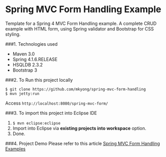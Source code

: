 Spring MVC Form Handling Example
===============================
Template for a Spring 4 MVC Form Handling example. A complete CRUD example with HTML form, using Spring validator and Bootstrap for CSS styling.

###1. Technologies used
* Maven 3.0
* Spring 4.1.6.RELEASE
* HSQLDB 2.3.2
* Bootstrap 3

###2. To Run this project locally
```shell
$ git clone https://github.com/mkyong/spring-mvc-form-handling
$ mvn jetty:run
```
Access ```http://localhost:8080/spring-mvc-form/```

###3. To import this project into Eclipse IDE
1. ```$ mvn eclipse:eclipse```
2. Import into Eclipse via **existing projects into workspace** option.
3. Done.

###4. Project Demo
Please refer to this article [Spring MVC Form Handling Examples](http://www.mkyong.com/spring-mvc/spring-mvc-form-handling-example/)


